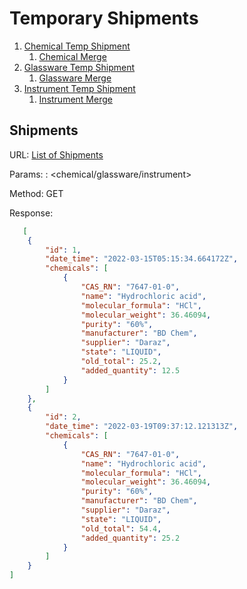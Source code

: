 # Temporary Shipments
1. [Chemical Temp Shipment](http://chemstore.azurewebsites.net/api/management/chemical-temp-shipment/)
   1. [Chemical Merge](http://chemstore.azurewebsites.net/api/management/chemical-temp-shipment/merge/)
2. [Glassware Temp Shipment](http://chemstore.azurewebsites.net/api/management/glassware-temp-shipment/)
   1. [Glassware Merge](http://chemstore.azurewebsites.net/api/management/glassware-temp-shipment/merge/)
3. [Instrument Temp Shipment](http://chemstore.azurewebsites.net/api/management/instrument-temp-shipment/)
    1. [Instrument Merge](http://chemstore.azurewebsites.net/api/management/instrument-temp-shipment/merge/)
    
## **Shipments**

URL: [List of Shipments](https://chemstore.azurewebsites.net/api/management/shipments/?type=chemical)

Params: <type>: <chemical/glassware/instrument>

Method: GET

Response:
```json
   [
    {
        "id": 1,
        "date_time": "2022-03-15T05:15:34.664172Z",
        "chemicals": [
            {
                "CAS_RN": "7647-01-0",
                "name": "Hydrochloric acid",
                "molecular_formula": "HCl",
                "molecular_weight": 36.46094,
                "purity": "60%",
                "manufacturer": "BD Chem",
                "supplier": "Daraz",
                "state": "LIQUID",
                "old_total": 25.2,
                "added_quantity": 12.5
            }
        ]
    },
    {
        "id": 2,
        "date_time": "2022-03-19T09:37:12.121313Z",
        "chemicals": [
            {
                "CAS_RN": "7647-01-0",
                "name": "Hydrochloric acid",
                "molecular_formula": "HCl",
                "molecular_weight": 36.46094,
                "purity": "60%",
                "manufacturer": "BD Chem",
                "supplier": "Daraz",
                "state": "LIQUID",
                "old_total": 54.4,
                "added_quantity": 25.2
            }
        ]
    }
]
```